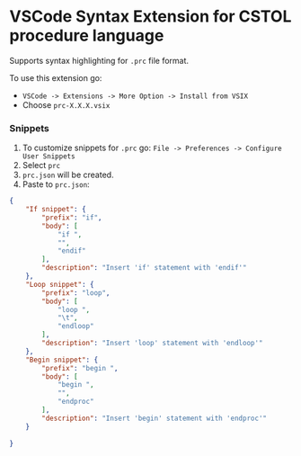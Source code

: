 # VSCode Syntax Extension for CSTOL procedure language

Supports syntax highlighting for `.prc` file format. 

To use this extension go: 
- `VSCode -> Extensions -> More Option -> Install from VSIX`
- Choose `prc-X.X.X.vsix`


### Snippets
1. To customize snippets for `.prc` go: `File -> Preferences -> Configure User Snippets`
2. Select `prc`
3. `prc.json` will be created.
4. Paste to `prc.json`:

```json
{
	"If snippet": {
		"prefix": "if",
		"body": [
			"if ",
			"",
			"endif"
		],
		"description": "Insert 'if' statement with 'endif'"
	},
	"Loop snippet": {
		"prefix": "loop",
		"body": [
			"loop ",
			"\t",
			"endloop"
		],
		"description": "Insert 'loop' statement with 'endloop'"
	},
	"Begin snippet": {
		"prefix": "begin ",
		"body": [
			"begin ",
			"",
			"endproc"
		],
		"description": "Insert 'begin' statement with 'endproc'"
	}
	
}
```
